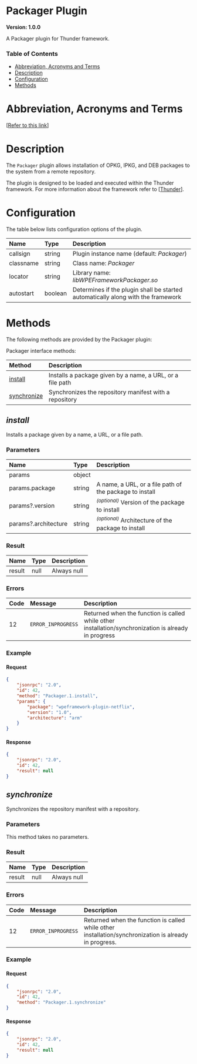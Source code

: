 <!-- Generated automatically, DO NOT EDIT! -->
<a name="Packager_Plugin"></a>
# Packager Plugin

**Version: 1.0.0**

A Packager plugin for Thunder framework.

### Table of Contents

- [Abbreviation, Acronyms and Terms](#Abbreviation,_Acronyms_and_Terms)
- [Description](#Description)
- [Configuration](#Configuration)
- [Methods](#Methods)

<a name="Abbreviation,_Acronyms_and_Terms"></a>
# Abbreviation, Acronyms and Terms

[[Refer to this link](userguide/scope.md)]

<a name="Description"></a>
# Description

The `Packager` plugin allows installation of OPKG, IPKG, and DEB packages to the system from a remote repository.

The plugin is designed to be loaded and executed within the Thunder framework. For more information about the framework refer to [[Thunder](#Thunder)].

<a name="Configuration"></a>
# Configuration

The table below lists configuration options of the plugin.

| Name | Type | Description |
| :-------- | :-------- | :-------- |
| callsign | string | Plugin instance name (default: *Packager*) |
| classname | string | Class name: *Packager* |
| locator | string | Library name: *libWPEFrameworkPackager.so* |
| autostart | boolean | Determines if the plugin shall be started automatically along with the framework |

<a name="Methods"></a>
# Methods

The following methods are provided by the Packager plugin:

Packager interface methods:

| Method | Description |
| :-------- | :-------- |
| [install](#install) | Installs a package given by a name, a URL, or a file path |
| [synchronize](#synchronize) | Synchronizes the repository manifest with a repository |


<a name="install"></a>
## *install*

Installs a package given by a name, a URL, or a file path.

### Parameters

| Name | Type | Description |
| :-------- | :-------- | :-------- |
| params | object |  |
| params.package | string | A name, a URL, or a file path of the package to install |
| params?.version | string | <sup>*(optional)*</sup> Version of the package to install |
| params?.architecture | string | <sup>*(optional)*</sup> Architecture of the package to install |

### Result

| Name | Type | Description |
| :-------- | :-------- | :-------- |
| result | null | Always null |

### Errors

| Code | Message | Description |
| :-------- | :-------- | :-------- |
| 12 | ```ERROR_INPROGRESS``` | Returned when the function is called while other installation/synchronization is already in progress |

### Example

#### Request

```json
{
    "jsonrpc": "2.0",
    "id": 42,
    "method": "Packager.1.install",
    "params": {
        "package": "wpeframework-plugin-netflix",
        "version": "1.0",
        "architecture": "arm"
    }
}
```

#### Response

```json
{
    "jsonrpc": "2.0",
    "id": 42,
    "result": null
}
```

<a name="synchronize"></a>
## *synchronize*

Synchronizes the repository manifest with a repository.

### Parameters

This method takes no parameters.

### Result

| Name | Type | Description |
| :-------- | :-------- | :-------- |
| result | null | Always null |

### Errors

| Code | Message | Description |
| :-------- | :-------- | :-------- |
| 12 | ```ERROR_INPROGRESS``` | Returned when the function is called while other installation/synchronization is already in progress. |

### Example

#### Request

```json
{
    "jsonrpc": "2.0",
    "id": 42,
    "method": "Packager.1.synchronize"
}
```

#### Response

```json
{
    "jsonrpc": "2.0",
    "id": 42,
    "result": null
}
```

